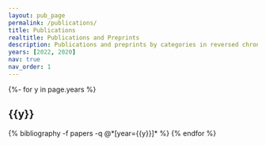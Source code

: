 ```yaml
---
layout: pub_page
permalink: /publications/
title: Publications
realtitle: Publications and Preprints
description: Publications and preprints by categories in reversed chronological order. 
years: [2022, 2020]
nav: true
nav_order: 1
---
```

<!-- _pages/publications.md -->
<div class="publications">

{%- for y in page.years %}
  <h2 class="year">{{y}}</h2>
  {% bibliography -f papers -q @*[year={{y}}]* %}
{% endfor %}

</div>
